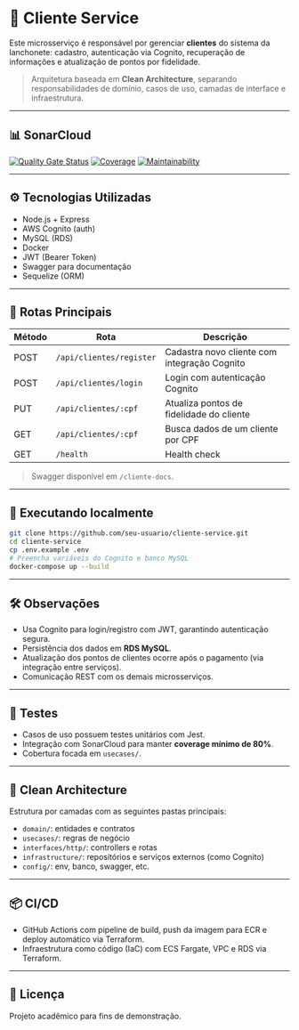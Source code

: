 # 👤 Cliente Service

Este microsserviço é responsável por gerenciar **clientes** do sistema da lanchonete: cadastro, autenticação via Cognito, recuperação de informações e atualização de pontos por fidelidade.

> Arquitetura baseada em **Clean Architecture**, separando responsabilidades de domínio, casos de uso, camadas de interface e infraestrutura.

---

## 📊 SonarCloud

[![Quality Gate Status](https://sonarcloud.io/api/project_badges/measure?project=eamaral_cliente-service&metric=alert_status)](https://sonarcloud.io/dashboard?id=eamaral_cliente-service)
[![Coverage](https://sonarcloud.io/api/project_badges/measure?project=eamaral_cliente-service&metric=coverage)](https://sonarcloud.io/dashboard?id=eamaral_cliente-service)
[![Maintainability](https://sonarcloud.io/api/project_badges/measure?project=eamaral_cliente-service&metric=sqale_rating)](https://sonarcloud.io/dashboard?id=eamaral_cliente-service)

---

## ⚙️ Tecnologias Utilizadas

- Node.js + Express
- AWS Cognito (auth)
- MySQL (RDS)
- Docker
- JWT (Bearer Token)
- Swagger para documentação
- Sequelize (ORM)

---

## 🔗 Rotas Principais

| Método | Rota                           | Descrição                                      |
|--------|--------------------------------|------------------------------------------------|
| POST   | `/api/clientes/register`       | Cadastra novo cliente com integração Cognito   |
| POST   | `/api/clientes/login`          | Login com autenticação Cognito                 |
| PUT    | `/api/clientes/:cpf`           | Atualiza pontos de fidelidade do cliente       |
| GET    | `/api/clientes/:cpf`           | Busca dados de um cliente por CPF              |
| GET    | `/health`                      | Health check                                   |

> Swagger disponível em `/cliente-docs`.

---

## 🚀 Executando localmente

```bash
git clone https://github.com/seu-usuario/cliente-service.git
cd cliente-service
cp .env.example .env
# Preencha variáveis do Cognito e banco MySQL
docker-compose up --build
```

---

## 🛠️ Observações

- Usa Cognito para login/registro com JWT, garantindo autenticação segura.
- Persistência dos dados em **RDS MySQL**.
- Atualização dos pontos de clientes ocorre após o pagamento (via integração entre serviços).
- Comunicação REST com os demais microsserviços.

---

## 🧪 Testes

- Casos de uso possuem testes unitários com Jest.
- Integração com SonarCloud para manter **coverage mínimo de 80%**.
- Cobertura focada em `usecases/`.

---

## 🧩 Clean Architecture

Estrutura por camadas com as seguintes pastas principais:

- `domain/`: entidades e contratos
- `usecases/`: regras de negócio
- `interfaces/http/`: controllers e rotas
- `infrastructure/`: repositórios e serviços externos (como Cognito)
- `config/`: env, banco, swagger, etc.

---

## 📦 CI/CD

- GitHub Actions com pipeline de build, push da imagem para ECR e deploy automático via Terraform.
- Infraestrutura como código (IaC) com ECS Fargate, VPC e RDS via Terraform.

---

## 📄 Licença

Projeto acadêmico para fins de demonstração.
